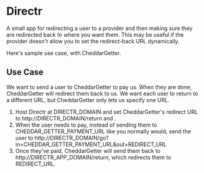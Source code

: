 Directr
=======

A small app for redirecting a user to a provider and then making sure they are redirected back to where you want them. This may be useful if the provider doesn't allow you to set the redirect-back URL dynamically.

Here's sample use case, with CheddarGetter.

Use Case
--------

We want to send a user to CheddarGetter to pay us. When they are done, CheddarGetter will redirect them back to us. We want each user to return to a different URL, but CheddarGetter only lets us specify one URL.

1. Host Directr at DIRECTR_DOMAIN and set CheddarGetter's redirect URL to http://DIRECTR_DOMAIN/return and .
2. When the user needs to pay, instead of sending them to CHEDDAR_GETTER_PAYMENT_URL like you normally would, send the user to http://DIRECTR_DOMAIN/go?in=CHEDDAR_GETTER_PAYMENT_URL&out=REDIRECT_URL
3. Once they've paid, CheddarGetter will send them back to http://DIRECTR_APP_DOMAIN/return, which redirects them to REDIRECT_URL.
